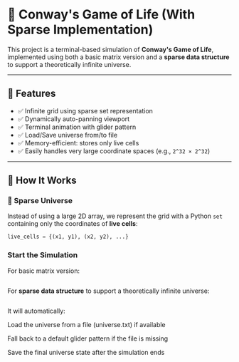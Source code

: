 # 🧬 Conway's Game of Life (With Sparse Implementation)

This project is a terminal-based simulation of **Conway's Game of Life**, implemented using both a basic matrix version and a **sparse data structure** to support a theoretically infinite universe.

---

## 🌌 Features

- ✅ Infinite grid using sparse set representation
- ✅ Dynamically auto-panning viewport
- ✅ Terminal animation with glider pattern
- ✅ Load/Save universe from/to file
- ✅ Memory-efficient: stores only live cells
- ✅ Easily handles very large coordinate spaces (e.g., `2^32 × 2^32`)

---

## 🔧 How It Works

### 🔲 Sparse Universe

Instead of using a large 2D array, we represent the grid with a Python `set` containing only the coordinates of **live cells**:

```python
live_cells = {(x1, y1), (x2, y2), ...}
```

###  Start the Simulation

For basic matrix version:
```python game_of_life.py 
```
For **sparse data structure** to support a theoretically infinite universe:
```python game_of_life_sparse.py
```

It will automatically:

Load the universe from a file (universe.txt) if available

Fall back to a default glider pattern if the file is missing

Save the final universe state after the simulation ends
